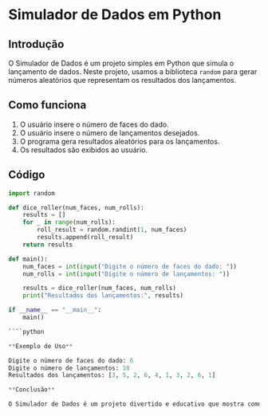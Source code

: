# Simulador de Dados em Python

## Introdução
O Simulador de Dados é um projeto simples em Python que simula o lançamento de dados. Neste projeto, usamos a biblioteca `random` para gerar números aleatórios que representam os resultados dos lançamentos.

## Como funciona
1. O usuário insere o número de faces do dado.
2. O usuário insere o número de lançamentos desejados.
3. O programa gera resultados aleatórios para os lançamentos.
4. Os resultados são exibidos ao usuário.

## Código
```python
import random

def dice_roller(num_faces, num_rolls):
    results = []
    for _ in range(num_rolls):
        roll_result = random.randint(1, num_faces)
        results.append(roll_result)
    return results

def main():
    num_faces = int(input("Digite o número de faces do dado: "))
    num_rolls = int(input("Digite o número de lançamentos: "))

    results = dice_roller(num_faces, num_rolls)
    print("Resultados dos lançamentos:", results)

if __name__ == "__main__":
    main()

````python

**Exemplo de Uso**

Digite o número de faces do dado: 6
Digite o número de lançamentos: 10
Resultados dos lançamentos: [3, 5, 2, 6, 4, 1, 3, 2, 6, 1]

**Conclusão** 

O Simulador de Dados é um projeto divertido e educativo que mostra como podemos usar Python para criar aplicativos simples, mas úteis. É um ótimo projeto para iniciantes praticarem seus conhecimentos em Python e lógica de programação.


